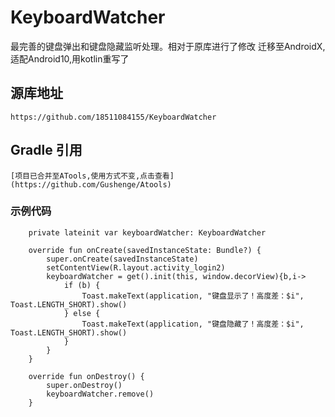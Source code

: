 # KeyboardWatcher

最完善的键盘弹出和键盘隐藏监听处理。相对于原库进行了修改
迁移至AndroidX,适配Android10,用kotlin重写了

## 源库地址
    https://github.com/18511084155/KeyboardWatcher

## Gradle 引用

    [项目已合并至ATools,使用方式不变,点击查看](https://github.com/Gushenge/Atools)

### 示例代码

```
    private lateinit var keyboardWatcher: KeyboardWatcher

    override fun onCreate(savedInstanceState: Bundle?) {
        super.onCreate(savedInstanceState)
        setContentView(R.layout.activity_login2)
        keyboardWatcher = get().init(this, window.decorView){b,i->
            if (b) {
                Toast.makeText(application, "键盘显示了！高度差：$i", Toast.LENGTH_SHORT).show()
            } else {
                Toast.makeText(application, "键盘隐藏了！高度差：$i", Toast.LENGTH_SHORT).show()
            }
        }
    }

    override fun onDestroy() {
        super.onDestroy()
        keyboardWatcher.remove()
    }
```

